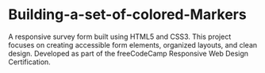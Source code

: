 # Building-a-set-of-colored-Markers
A responsive survey form built using HTML5 and CSS3. This project focuses on creating accessible form elements, organized layouts, and clean design. Developed as part of the freeCodeCamp Responsive Web Design Certification.
